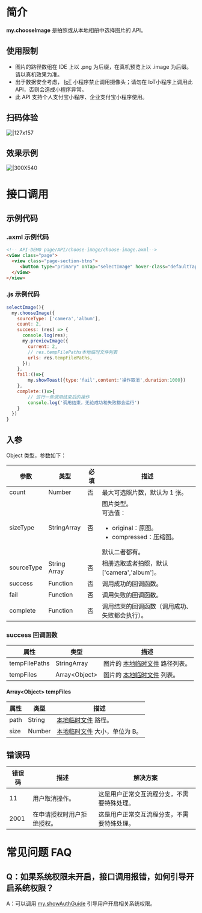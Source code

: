 # 简介
**my.chooseImage** 是拍照或从本地相册中选择图片的 API。

## 使用限制

- 图片的路径数组在 IDE 上以 .png 为后缀，在真机预览上以 .image 为后缀。请以真机效果为准。
- 出于数据安全考虑， [IoT](https://opendocs.alipay.com/iot/multi-platform/iottenmin) 小程序禁止调用摄像头；请勿在 IoT小程序上调用此 API，否则会造成小程序异常。
- 此 API 支持个人支付宝小程序、企业支付宝小程序使用。

## 扫码体验
![|127x157](https://cdn.nlark.com/yuque/0/2021/jpeg/179989/1625190721184-d4b7110c-a448-4bf8-a664-7713db4e4812.jpeg#align=left&display=inline&height=157&margin=%5Bobject%20Object%5D&name=1.jpeg&originHeight=157&originWidth=127&size=19820&status=done&style=stroke&width=127)

## 效果示例 
![|300X540](https://cdn.nlark.com/yuque/0/2021/gif/179989/1625190728382-c926911d-9f2f-4386-812a-a48fc655f673.gif#align=left&display=inline&height=540&margin=%5Bobject%20Object%5D&name=2.gif&originHeight=540&originWidth=300&size=113733&status=done&style=stroke&width=300)

# 接口调用

## 示例代码


### .axml 示例代码
```html
<!-- API-DEMO page/API/choose-image/choose-image.axml-->
<view class="page">
  <view class="page-section-btns">
     <button type="primary" onTap="selectImage" hover-class="defaultTap">选择图片</button>
  </view>
</view>
```

### .js 示例代码
```javascript
selectImage(){
  my.chooseImage({
    sourceType: ['camera','album'],
    count: 2,
    success: (res) => {
      console.log(res);
      my.previewImage({
        current: 2,
        // res.tempFilePaths本地临时文件列表
        urls: res.tempFilePaths,
      });
    },
    fail:()=>{
        my.showToast({type:'fail',content:'操作取消',duration:1000})
    },
    complete:()=>{
        // 进行一些调用结束后的操作
        console.log('调用结束，无论成功和失败都会运行')
    }
  })
}
```

## 入参
Object 类型，参数如下：

| **参数** | **类型** | **必填** | **描述** |
| --- | --- | --- | --- |
| count | Number | 否 | 最大可选照片数，默认为 1 张。 |
| sizeType	 | StringArray | 否 | 图片类型。<br />可选值：<ul><li>original：原图。</li><li>compressed：压缩图。</li></ul>默认二者都有。 |
| sourceType | String Array | 否 | 相册选取或者拍照，默认 ['camera','album']。 |
| success | Function | 否 | 调用成功的回调函数。 |
| fail | Function | 否 | 调用失败的回调函数。 |
| complete | Function | 否 | 调用结束的回调函数（调用成功、失败都会执行）。 |

### success 回调函数
| **属性** | **类型** | **描述** |
| --- | --- | --- |
| tempFilePaths | StringArray | 图片的 [本地临时文件](https://opendocs.alipay.com/mini/03dt4s#%E6%9C%AC%E5%9C%B0%E4%B8%B4%E6%97%B6%E6%96%87%E4%BB%B6) 路径列表。 |
| tempFiles | Array\<Object\> | 图片的 [本地临时文件](https://opendocs.alipay.com/mini/03dt4s#%E6%9C%AC%E5%9C%B0%E4%B8%B4%E6%97%B6%E6%96%87%E4%BB%B6) 列表。 |

#### Array\<Object\> tempFiles 
| **属性** | **类型** | **描述** |
| --- | --- | --- |
| path | String | [本地临时文件](https://opendocs.alipay.com/mini/03dt4s#%E6%9C%AC%E5%9C%B0%E4%B8%B4%E6%97%B6%E6%96%87%E4%BB%B6) 路径。 |
| size | Number | [本地临时文件](https://opendocs.alipay.com/mini/03dt4s#%E6%9C%AC%E5%9C%B0%E4%B8%B4%E6%97%B6%E6%96%87%E4%BB%B6) 大小，单位为 B。 |

## 错误码
| **错误码** | **描述** | **解决方案** |
| --- | --- | --- |
| 11 | 用户取消操作。 | 这是用户正常交互流程分支，不需要特殊处理。 |
| 2001 | 在申请授权时用户拒绝授权。 | 这是用户正常交互流程分支，不需要特殊处理。 |

# 常见问题 FAQ
## Q：如果系统权限未开启，接口调用报错，如何引导开启系统权限？
A：可以调用 [my.showAuthGuide](https://opendocs.alipay.com/mini/api/show-auth-guide) 引导用户开启相关系统权限。
